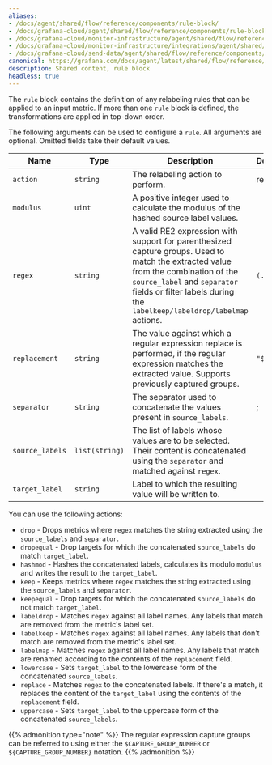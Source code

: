 ```yaml
---
aliases:
- /docs/agent/shared/flow/reference/components/rule-block/
- /docs/grafana-cloud/agent/shared/flow/reference/components/rule-block/
- /docs/grafana-cloud/monitor-infrastructure/agent/shared/flow/reference/components/rule-block/
- /docs/grafana-cloud/monitor-infrastructure/integrations/agent/shared/flow/reference/components/rule-block/
- /docs/grafana-cloud/send-data/agent/shared/flow/reference/components/rule-block/
canonical: https://grafana.com/docs/agent/latest/shared/flow/reference/components/rule-block/
description: Shared content, rule block
headless: true
---
```


The `rule` block contains the definition of any relabeling rules that can be applied to an input metric.
If more than one `rule` block is defined, the transformations are applied in top-down order.

The following arguments can be used to configure a `rule`.
All arguments are optional. Omitted fields take their default values.

Name            | Type           | Description                                                                                                                          | Default | Required
----------------|----------------|--------------------------------------------------------------------------------------------------------------------------------------|---------|---------
`action`        | `string`       | The relabeling action to perform.                                                                                                    | replace | no
`modulus`       | `uint`         | A positive integer used to calculate the modulus of the hashed source label values.                                                  |         | no
`regex`         | `string`       | A valid RE2 expression with support for parenthesized capture groups. Used to match the extracted value from the combination of the `source_label` and `separator` fields or filter labels during the `labelkeep/labeldrop/labelmap` actions. | `(.*)` | no
`replacement`   | `string`       | The value against which a regular expression replace is performed, if the regular expression matches the extracted value. Supports previously captured groups. | `"$1"`      | no
`separator`     | `string`       | The separator used to concatenate the values present in `source_labels`.                                                             | ;       | no
`source_labels` | `list(string)` | The list of labels whose values are to be selected. Their content is concatenated using the `separator` and matched against `regex`. |         | no
`target_label`  | `string`       | Label to which the resulting value will be written to.                                                                               |         | no

You can use the following actions:

* `drop`      - Drops metrics where `regex` matches the string extracted using the `source_labels` and `separator`.
* `dropequal` - Drop targets for which the concatenated `source_labels` do match `target_label`.
* `hashmod`   - Hashes the concatenated labels, calculates its modulo `modulus` and writes the result to the `target_label`.
* `keep`      - Keeps metrics where `regex` matches the string extracted using the `source_labels` and `separator`.
* `keepequal` - Drop targets for which the concatenated `source_labels` do not match `target_label`.
* `labeldrop` - Matches `regex` against all label names. Any labels that match are removed from the metric's label set.
* `labelkeep` - Matches `regex` against all label names. Any labels that don't match are removed from the metric's label set.
* `labelmap`  - Matches `regex` against all label names. Any labels that match are renamed according to the contents of the `replacement` field.
* `lowercase` - Sets `target_label` to the lowercase form of the concatenated `source_labels`.
* `replace`   - Matches `regex` to the concatenated labels. If there's a match, it replaces the content of the `target_label` using the contents of the `replacement` field.
* `uppercase` - Sets `target_label` to the uppercase form of the concatenated `source_labels`.

{{% admonition type="note" %}}
The regular expression capture groups can be referred to using either the `$CAPTURE_GROUP_NUMBER` or `${CAPTURE_GROUP_NUMBER}` notation.
{{% /admonition %}}
